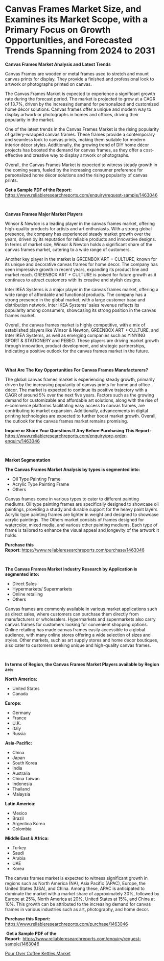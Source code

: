 <p><h1>Canvas Frames Market Size, and Examines its Market Scope, with a Primary Focus on Growth Opportunities, and Forecasted Trends Spanning from 2024 to 2031</h1></p><p><strong>Canvas Frames Market Analysis and Latest Trends</strong></p>
<p><p>Canvas Frames are wooden or metal frames used to stretch and mount canvas prints for display. They provide a finished and professional look to artwork or photographs printed on canvas.</p><p>The Canvas Frames Market is expected to experience a significant growth rate during the forecast period. The market is projected to grow at a CAGR of 13.7%, driven by the increasing demand for personalized and customized home décor solutions. Canvas frames offer a unique and modern way to display artwork or photographs in homes and offices, driving their popularity in the market.</p><p>One of the latest trends in the Canvas Frames Market is the rising popularity of gallery-wrapped canvas frames. These frames provide a contemporary and seamless look to canvas prints, making them suitable for modern interior décor styles. Additionally, the growing trend of DIY home décor projects has boosted the demand for canvas frames, as they offer a cost-effective and creative way to display artwork or photographs.</p><p>Overall, the Canvas Frames Market is expected to witness steady growth in the coming years, fueled by the increasing consumer preference for personalized home décor solutions and the rising popularity of canvas prints.</p></p>
<p><strong>Get a Sample PDF of the Report:&nbsp;</strong> <a href="https://www.reliableresearchreports.com/enquiry/request-sample/1463046">https://www.reliableresearchreports.com/enquiry/request-sample/1463046</a></p>
<p>&nbsp;</p>
<p><strong>Canvas Frames Major Market Players</strong></p>
<p><p>Winsor & Newton is a leading player in the canvas frames market, offering high-quality products for artists and art enthusiasts. With a strong global presence, the company has experienced steady market growth over the years, driven by its reputation for reliable products and innovative designs. In terms of market size, Winsor & Newton holds a significant share of the canvas frames market, catering to a wide range of customers.</p><p>Another key player in the market is GREENBOX ART + CULTURE, known for its unique and decorative canvas frames for home decor. The company has seen impressive growth in recent years, expanding its product line and market reach. GREENBOX ART + CULTURE is poised for future growth as it continues to attract customers with its creative and stylish designs.</p><p>Inter IKEA Systems is a major player in the canvas frames market, offering a wide range of affordable and functional products. The company has a strong presence in the global market, with a large customer base and distribution network. Inter IKEA Systems' sales revenue reflects its popularity among consumers, showcasing its strong position in the canvas frames market.</p><p>Overall, the canvas frames market is highly competitive, with a mix of established players like Winsor & Newton, GREENBOX ART + CULTURE, and Inter IKEA Systems, as well as emerging companies such as YINYING SPORT & STATIONERY and PEBEO. These players are driving market growth through innovation, product development, and strategic partnerships, indicating a positive outlook for the canvas frames market in the future.</p></p>
<p>&nbsp;</p>
<p><strong>What Are The Key Opportunities For Canvas Frames Manufacturers?</strong></p>
<p><p>The global canvas frames market is experiencing steady growth, primarily driven by the increasing popularity of canvas prints for home and office décor. The market is expected to continue its positive trajectory with a CAGR of around 5% over the next five years. Factors such as the growing demand for customizable and affordable art solutions, along with the rise of e-commerce platforms facilitating easy access to canvas frames, are contributing to market expansion. Additionally, advancements in digital printing technologies are expected to further boost market growth. Overall, the outlook for the canvas frames market remains promising.</p></p>
<p><strong>Inquire or Share Your Questions If Any Before Purchasing This Report:</strong> <a href="https://www.reliableresearchreports.com/enquiry/pre-order-enquiry/1463046">https://www.reliableresearchreports.com/enquiry/pre-order-enquiry/1463046</a></p>
<p>&nbsp;</p>
<p><strong>Market Segmentation</strong></p>
<p><strong>The Canvas Frames Market Analysis by types is segmented into:</strong></p>
<p><ul><li>Oil Type Painting Frame</li><li>Acrylic Type Painting Frame</li><li>Others</li></ul></p>
<p><p>Canvas frames come in various types to cater to different painting mediums. Oil type painting frames are specifically designed to showcase oil paintings, providing a sturdy and durable support for the heavy paint layers. Acrylic type painting frames are lighter in weight and designed to showcase acrylic paintings. The Others market consists of frames designed for watercolor, mixed media, and various other painting mediums. Each type of frame is tailored to enhance the visual appeal and longevity of the artwork it holds.</p></p>
<p><strong>Purchase this Report:&nbsp;</strong><a href="https://www.reliableresearchreports.com/purchase/1463046">https://www.reliableresearchreports.com/purchase/1463046</a></p>
<p>&nbsp;</p>
<p><strong>The Canvas Frames Market Industry Research by Application is segmented into:</strong></p>
<p><ul><li>Direct Sales</li><li>Hypermarkets/ Supermarkets</li><li>Online retailing</li><li>Others</li></ul></p>
<p><p>Canvas frames are commonly available in various market applications such as direct sales, where customers can purchase them directly from manufacturers or wholesalers. Hypermarkets and supermarkets also carry canvas frames for customers looking for convenient shopping options. Online retailing has made canvas frames easily accessible to a global audience, with many online stores offering a wide selection of sizes and styles. Other markets, such as art supply stores and home décor boutiques, also cater to customers seeking unique and high-quality canvas frames.</p></p>
<p>&nbsp;</p>
<p><strong>In terms of Region, the Canvas Frames Market Players available by Region are:</strong></p>
<p>
    <p> <strong> North America: </strong>
        <ul>
            <li>United States</li>
            <li>Canada</li>
        </ul>
        </p> 
    <p> <strong> Europe: </strong>
        <ul>
            <li>Germany</li>
            <li>France</li>
            <li>U.K.</li>
            <li>Italy</li>
            <li>Russia</li>
        </ul>
        </p> 
    <p> <strong> Asia-Pacific: </strong>
        <ul>
            <li>China</li>
            <li>Japan</li>
            <li>South Korea</li>
            <li>India</li>
            <li>Australia</li>
            <li>China Taiwan</li>
            <li>Indonesia</li>
            <li>Thailand</li>
            <li>Malaysia</li>
        </ul>
        </p> 
    <p> <strong> Latin America: </strong>
        <ul>
            <li>Mexico</li>
            <li>Brazil</li>
            <li>Argentina Korea</li>
            <li>Colombia</li>
        </ul>
        </p> 
    <p> <strong> Middle East & Africa: </strong>
        <ul>
            <li>Turkey</li>
            <li>Saudi</li>
            <li>Arabia</li>
            <li>UAE</li>
            <li>Korea</li>
        </ul>
    </p>
    </p>
<p><p>The canvas frames market is expected to witness significant growth in regions such as North America (NA), Asia Pacific (APAC), Europe, the United States (USA), and China. Among these, APAC is anticipated to dominate the market with a market share of approximately 30%, followed by Europe at 25%, North America at 20%, United States at 15%, and China at 10%. This growth can be attributed to the increasing demand for canvas frames in various industries such as art, photography, and home decor.</p></p>
<p><strong>Purchase this Report: </strong><a href="https://www.reliableresearchreports.com/purchase/1463046">https://www.reliableresearchreports.com/purchase/1463046</a></p>
<p>&nbsp;<strong>Get a Sample PDF of the Report:&nbsp;&nbsp;</strong><a href="https://www.reliableresearchreports.com/enquiry/request-sample/1463046">https://www.reliableresearchreports.com/enquiry/request-sample/1463046</a></p>
<p><strong></strong></p>
<p><p><a href="https://github.com/CliffMedina6/Market-Research-Report-List-4/blob/main/pour-over-coffee-kettles-market.md">Pour Over Coffee Kettles Market</a></p></p>